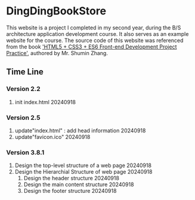 # DingDingBookStore
This website is a project I completed in my second year, during the B/S architecture application development course. It also serves as an example website for the course. The source code of this website was referenced from the book ['HTML5 + CSS3 + ES6 Front-end Development Project Practice'](http://www.tup.tsinghua.edu.cn/bookscenter/book_09381201.html), authored by Mr. Shumin Zhang.

## Time Line

### Version 2.2
1. init index.html 20240918

### Version 2.5
1. update"index.html" : add head information 20240918
2. update"favicon.ico" 20240918

### Version 3.8.1
1. Design the top-level structure of a web page 20240918
2. Design the Hierarchial Structure of web page 20240918
    1. Design the header structure 20240918
    2. Design the main content structure 20240918
    3. Design the footer structure 20240918
